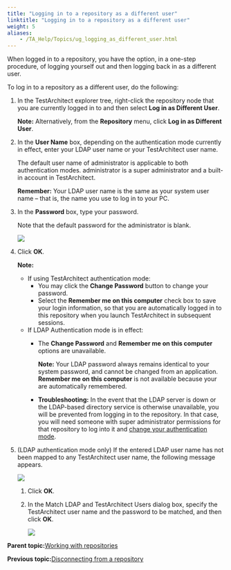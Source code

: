 ```yaml
--- 
title: "Logging in to a repository as a different user"
linktitle: "Logging in to a repository as a different user"
weight: 5
aliases: 
    - /TA_Help/Topics/ug_logging_as_different_user.html
---
```


When logged in to a repository, you have the option, in a one-step procedure, of logging yourself out and then logging back in as a different user.

To log in to a repository as a different user, do the following:

1.  In the TestArchitect explorer tree, right-click the repository node that you are currently logged in to and then select **Log in as Different User**.

    **Note:** Alternatively, from the **Repository** menu, click **Log in as Different User**.

2.  In the **User Name** box, depending on the authentication mode currently in effect, enter your LDAP user name or your TestArchitect user name.

    The default user name of administrator is applicable to both authentication modes. administrator is a super administrator and a built-in account in TestArchitect.

    **Remember:** Your LDAP user name is the same as your system user name – that is, the name you use to log in to your PC.

3.  In the **Password** box, type your password.

    Note that the default password for the administrator is blank.

    ![](/images//Images/ug_repo_login.png)

4.  Click **OK**.

    **Note:**

    -   If using TestArchitect authentication mode:
        -   You may click the **Change Password** button to change your password.
        -   Select the **Remember me on this computer** check box to save your login information, so that you are automatically logged in to this repository when you launch TestArchitect in subsequent sessions.
    -   If LDAP Authentication mode is in effect:
        -   The **Change Password** and **Remember me on this computer** options are unavailable.

            **Note:** Your LDAP password always remains identical to your system password, and cannot be changed from an application. **Remember me on this computer** is not available because your are automatically remembered.

        -   **Troubleshooting:** In the event that the LDAP server is down or the LDAP-based directory service is otherwise unavailable, you will be prevented from logging in to the repository. In that case, you will need someone with super administrator permissions for that repository to log into it and [change your authentication mode](/TA_Administration/Topics/adm_users_setting_authentication_mode.html).
5.  \(LDAP authentication mode only\) If the entered LDAP user name has not been mapped to any TestArchitect user name, the following message appears.

    ![](/images//Images/LDAP_error.png)

    1.  Click **OK**.

    2.  In the Match LDAP and TestArchitect Users dialog box, specify the TestArchitect user name and the password to be matched, and then click **OK**.

        ![](/images//Images/Match_LDAP_and_TA_users.png)


**Parent topic:**[Working with repositories](/TA_Help/Topics/Getting_started_overview_working_with_repositories.html)

**Previous topic:**[Disconnecting from a repository](/TA_Help/Topics/ug_Repository_disconnecting.html)

